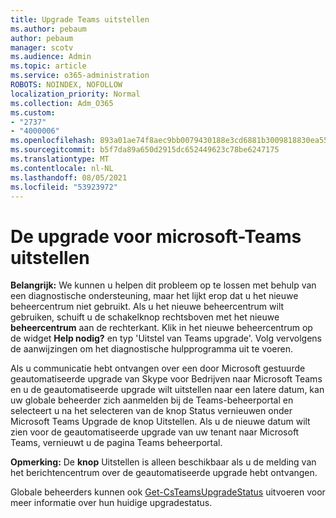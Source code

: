 ```yaml
---
title: Upgrade Teams uitstellen
ms.author: pebaum
author: pebaum
manager: scotv
ms.audience: Admin
ms.topic: article
ms.service: o365-administration
ROBOTS: NOINDEX, NOFOLLOW
localization_priority: Normal
ms.collection: Adm_O365
ms.custom:
- "2737"
- "4000006"
ms.openlocfilehash: 893a01ae74f8aec9bb0079430188e3cd6881b3009818830ea5572cfa41cdf71f
ms.sourcegitcommit: b5f7da89a650d2915dc652449623c78be6247175
ms.translationtype: MT
ms.contentlocale: nl-NL
ms.lasthandoff: 08/05/2021
ms.locfileid: "53923972"
---
```

# <a name="how-to-postpone-the-microsoft-driven-teams-upgrade"></a>De upgrade voor microsoft-Teams uitstellen

**Belangrijk:** We kunnen u helpen dit probleem op te lossen met behulp van een diagnostische ondersteuning, maar het lijkt erop dat u het nieuwe beheercentrum niet gebruikt. Als u het nieuwe beheercentrum wilt gebruiken, schuift u de schakelknop rechtsboven met het nieuwe **beheercentrum** aan de rechterkant. Klik in het nieuwe beheercentrum op de widget **Help nodig?** en typ 'Uitstel van Teams upgrade'. Volg vervolgens de aanwijzingen om het diagnostische hulpprogramma uit te voeren.

Als u communicatie hebt ontvangen over een door Microsoft gestuurde geautomatiseerde upgrade van Skype voor Bedrijven naar Microsoft Teams en u de geautomatiseerde upgrade wilt uitstellen naar  een latere datum, kan uw globale  beheerder zich aanmelden bij de Teams-beheerportal en selecteert u na het selecteren van de knop Status vernieuwen onder Microsoft Teams Upgrade de knop Uitstellen. [](https://admin.teams.microsoft.com/dashboard) Als u de nieuwe datum wilt zien voor de geautomatiseerde upgrade van uw tenant naar Microsoft Teams, vernieuwt u de pagina Teams beheerportal.

**Opmerking:** De **knop** Uitstellen is alleen beschikbaar als u de melding van het berichtencentrum over de geautomatiseerde upgrade hebt ontvangen. 

Globale beheerders kunnen ook [Get-CsTeamsUpgradeStatus](https://docs.microsoft.com/powershell/module/skype/get-csteamsupgradestatus?view=skype-ps) uitvoeren voor meer informatie over hun huidige upgradestatus.
